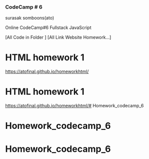 ### CodeCamp # 6
surasak somboons(ato)

Online CodeCamp#6 Fullstack JavaScript

[All Code in Folder ]
[All Link Website Homework...]
# HTML homework 1
https://atofinal.github.io/homeworkhtml/

# HTML homework 1
https://atofinal.github.io/homeworkhtml/# Homework_codecamp_6
# Homework_codecamp_6
# Homework_codecamp_6
